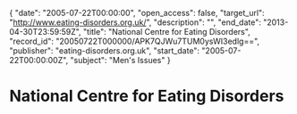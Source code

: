 {
  "date": "2005-07-22T00:00:00", 
  "open_access": false, 
  "target_url": "http://www.eating-disorders.org.uk/", 
  "description": "", 
  "end_date": "2013-04-30T23:59:59Z", 
  "title": "National Centre for Eating Disorders", 
  "record_id": "20050722T000000/APK7QJWu7TUM0ysWI3edlg==", 
  "publisher": "eating-disorders.org.uk", 
  "start_date": "2005-07-22T00:00:00Z", 
  "subject": "Men's Issues"
}

# National Centre for Eating Disorders

